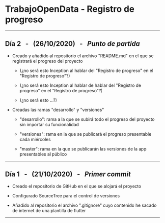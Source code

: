 
<!-- ======================================================================================================================== -->

# **TrabajoOpenData** - Registro de progreso

---
<!-- ======================================================================================================================== -->

## **Día 2** &nbsp; - &nbsp; (26/10/2020) &nbsp; - &nbsp; _Punto de partida_

- Creado y añadido al repositorio el archivo "README.md" en el que se registrará el progreso del proyecto

    - (¿no será esto Inception al hablar del "Registro de progreso" en el "Registro de progreso"?)

    - (¿no será esto Inception al hablar de hablar del "Registro de progreso" en el "Registro de progreso"?)

    - (¿no será esto ...?)

- Creadas las ramas "desarrollo" y "versiones"

    - "desarrollo": rama a la que se subirá todo el progreso del proyecto sin importar su funcionalidad

    - "versiones": rama en la que se publicará el progreso presentable cada miércoles

    - "master": rama en la que se publicarán las versiones de la app presentables al público

---

<!-- ======================================================================================================================== -->

## **Día 1** &nbsp; - &nbsp; (21/10/2020) &nbsp; - &nbsp; _Primer commit_

- Creado el repositorio de GitHub en el que se alojará el proyecto

- Configurado SourceTree para el control de versiones

- Añadido al repositorio el archivo ".gitignore" cuyo contenido he sacado de internet de una plantilla de flutter

---

<!-- ======================================================================================================================== -->